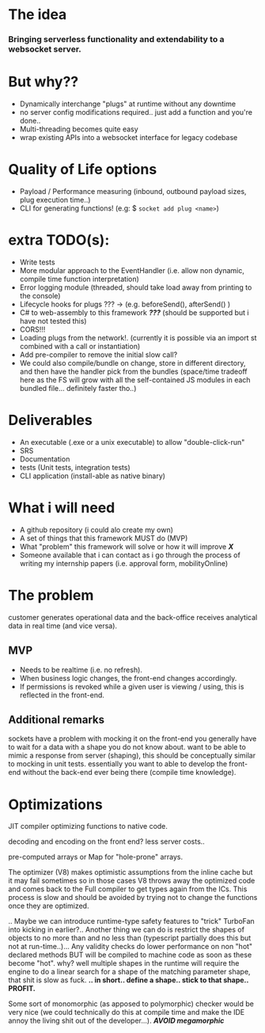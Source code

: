 # The idea
### Bringing serverless functionality and extendability to a websocket server.

# But why??
- Dynamically interchange "plugs" at runtime without any downtime
- no server config modifications required.. just add a function and you're done..
- Multi-threading becomes quite easy
- wrap existing APIs into a websocket interface for legacy codebase

# Quality of Life options
- Payload / Performance measuring (inbound, outbound payload sizes, plug execution time..)
- CLI for generating functions! (e.g: $ ```socket add plug <name>```)

# extra TODO(s):
- Write tests
- More modular approach to the EventHandler (i.e. allow non dynamic, compile time function interpretation)
- Error logging module (threaded, should take load away from printing to the console)
- Lifecycle hooks for plugs ??? -> (e.g. beforeSend(), afterSend() )
- C# to web-assembly to this framework ***???*** (should be supported but i have not tested this)
- CORS!!!
- Loading plugs from the network!.  (currently it is possible via an import st combined with a call or instantiation)
- Add pre-compiler to remove the initial slow call?
- We could also compile/bundle on change, store in different directory, and then have the handler pick from the bundles (space/time tradeoff here as the FS will grow with all the self-contained JS modules in each bundled file... definitely faster tho..)

# Deliverables
- An executable (.exe or a unix executable) to allow "double-click-run"
- SRS
- Documentation
- tests (Unit tests, integration tests)
- CLI application (install-able as native binary)

# What i will need
- A github repository (i could alo create my own)
- A set of things that this framework MUST do (MVP)
- What "problem" this framework will solve or how it will improve ***X***
- Someone available that i can contact as i go through the process of writing my internship papers (i.e. approval form, mobilityOnline)

# The problem
customer generates operational data and the back-office receives analytical data in real time (and vice versa).

## MVP
- Needs to be realtime (i.e. no refresh).
- When business logic changes, the front-end changes accordingly.
- If permissions is revoked while a given user is viewing / using, this is reflected in the front-end.

## Additional remarks
sockets have a problem with mocking it on the front-end you generally have to wait for a data with a shape you do not know about.
want to be able to mimic a response from server (shaping), this should be conceptually similar to mocking in unit tests.
essentially you want to able to develop the front-end without the back-end ever being there (compile time knowledge).


# Optimizations
JIT compiler optimizing functions to native code.

decoding and encoding on the front end? less server costs..

pre-computed arrays or Map for "hole-prone" arrays.

The optimizer (V8) makes optimistic assumptions from the inline cache but it may fail sometimes so in those cases V8 throws away the optimized code and comes back to the Full compiler to get types again from the ICs. This process is slow and should be avoided by trying not to change the functions once they are optimized.

.. Maybe we can introduce runtime-type safety features to "trick" TurboFan into kicking in earlier?..
Another thing we can do is restrict the shapes of objects to no more than and no less than (typescript partially does this but not at run-time..)... Any validity checks do lower performance on non "hot" declared methods BUT will be compiled to machine code as soon as these become "hot". why? well multiple shapes in the runtime will require the engine to do a linear search for a shape of the matching parameter shape, that shit is slow as fuck.
**.. in short.. define a shape.. stick to that shape.. PROFIT.**

Some sort of monomorphic (as apposed to polymorphic) checker would be very nice (we could technically do this at compile time and make the IDE annoy the living shit out of the developer...). ***AVOID megamorphic***